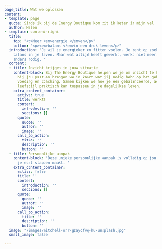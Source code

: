 ```yaml
---
page_title: Wat we oplossen
content:
- template: page
  quote: Sinds ik bij de Energy Boutique kom zit ik beter in mijn vel
  author: Helen
- template: content-right
  title:
    top: "<p>Meer <em>energie </em>en</p>"
    bottom: "<p><em>balans </em>in een druk leven</p>"
  introduction: 'Je wil je energieker en fitter voelen. Je bent op zoek naar meer
    balans in je leven. Maar wat altijd heeft gewerkt, werkt niet meer. Er is iets
    anders nodig. '
  content:
  - title: Inzicht krijgen in jouw situatie
    content-block: Bij The Energy Boutique helpen we je om inzicht te krijgen in wat
      bij jou past en brengen we in kaart wat jij nodig hebt op het gebied van beweging,
      voeding en coaching. Samen kijken we hoe je een gebalanceerde, actieve en gezonde
      leefstijl praktisch kan toepassen in je dagelijkse leven.
    extra_content_container:
      active: true
      title: werkt!
      content:
        introduction: ''
        sections: []
      quote:
        quote: ''
        author: ''
        image: ''
      call_to_action:
        title: ''
        description: ''
        button: ''
  - title: Persoonlijke aanpak
    content-block: 'Deze unieke persoonlijke aanpak is volledig op jou afgestemd zodat
      je echt stappen maakt. '
    extra_content_container:
      active: false
      title: ''
      content:
        introduction: ''
        sections: []
      quote:
        quote: ''
        author: ''
        image: ''
      call_to_action:
        title: ''
        description: ''
        button: ''
  image: "/images/mitchell-orr-gzaycfvq-hu-unsplash.jpg"
  small_image: false

---
```

